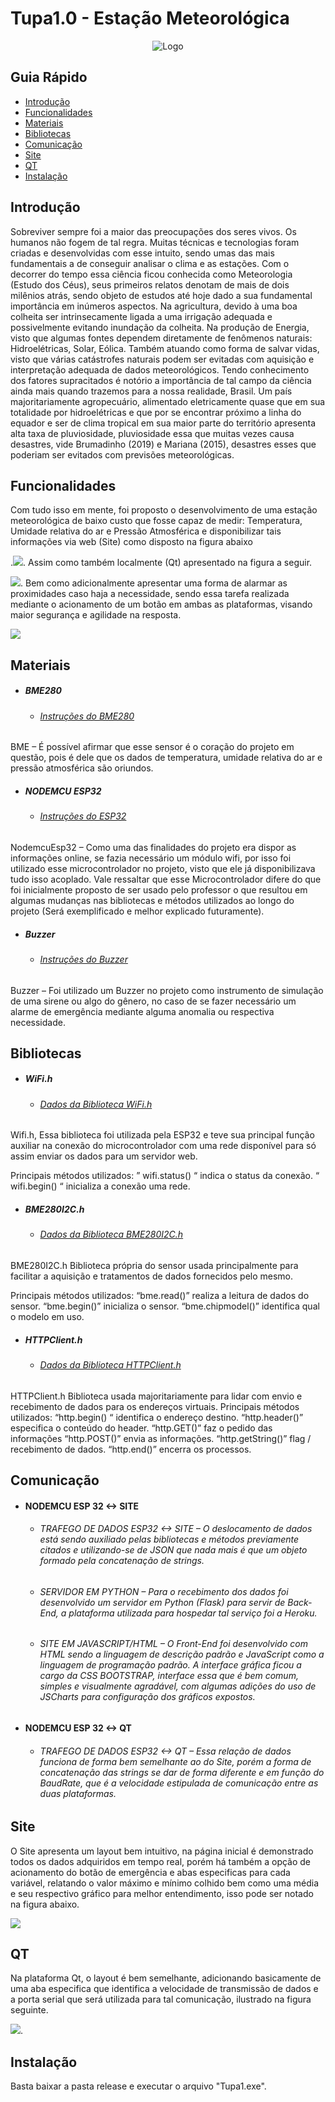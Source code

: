# Tupa1.0 - Estação Meteorológica 

<p align="center">
  <img src="imagens/tupa1_logo.png?raw=true" alt="Logo"/>
</p>

## Guia Rápido 
- [Introdução](#introdução)
- [Funcionalidades](#funcionalidades)
- [Materiais](#materiais)
- [Bibliotecas](#bibliotecas)
- [Comunicação](#comunicação)
- [Site](#site)
- [QT](#qt)
- [Instalação](#instalação)

## Introdução 
Sobreviver sempre foi a maior das preocupações dos seres vivos. Os humanos não fogem de tal regra. Muitas técnicas e tecnologias foram criadas e desenvolvidas com esse intuito, sendo umas das mais fundamentais a de conseguir analisar o clima e as estações.
Com o decorrer do tempo essa ciência ficou conhecida como Meteorologia (Estudo dos Céus), seus primeiros relatos denotam de mais de dois milênios atrás, sendo objeto de estudos até hoje dado a sua fundamental importância em inúmeros aspectos.
Na agricultura, devido à uma boa colheita ser intrinsecamente ligada a uma irrigação adequada e possivelmente evitando inundação da colheita. Na produção de Energia, visto que algumas fontes dependem diretamente de fenômenos naturais: Hidroelétricas, Solar, Eólica. Também atuando como forma de salvar vidas, visto que várias catástrofes naturais podem ser evitadas com aquisição e interpretação adequada de dados meteorológicos.
  Tendo conhecimento dos fatores supracitados é notório a importância de tal campo da ciência ainda mais quando trazemos para a nossa realidade, Brasil. Um país majoritariamente agropecuário, alimentado eletricamente quase que em sua totalidade por hidroelétricas e que por se encontrar próximo a linha do equador e ser de clima tropical em sua maior parte do território apresenta alta taxa de pluviosidade, pluviosidade essa que muitas vezes causa desastres, vide Brumadinho (2019) e Mariana (2015), desastres esses que poderiam ser evitados com previsões meteorológicas.

## Funcionalidades 
Com tudo isso em mente, foi proposto o desenvolvimento de uma estação meteorológica de baixo custo que fosse capaz de medir: Temperatura, Umidade relativa do ar e Pressão Atmosférica e disponibilizar tais informações via web (Site) como disposto na figura abaixo

.![](imagens/site_home.png). Assim como também localmente (Qt) apresentado na figura a seguir.

![](imagens/qt_home.png).  Bem como adicionalmente apresentar uma forma de alarmar as proximidades caso haja a necessidade, sendo essa tarefa realizada mediante o acionamento de um botão em ambas as plataformas, visando maior segurança e agilidade na resposta.

![](imagens/qt_emergencia.png) 

## Materiais

 - ##### BME280
    + ###### [Instruções do BME280](https://www.embeddedadventures.com/datasheets/BME280.pdf)

 BME – É possível afirmar que esse sensor é o coração do projeto em questão, pois é dele que os dados de temperatura, umidade relativa do ar e pressão atmosférica são oriundos. 
 - ##### NODEMCU ESP32
    + ###### [Instruções do ESP32](https://www.espressif.com/sites/default/files/documentation/esp32_datasheet_en.pdf)
    
 NodemcuEsp32 – Como uma das finalidades do projeto era dispor as informações online, se fazia necessário um módulo wifi, por isso foi utilizado esse microcontrolador no projeto, visto que ele já disponibilizava tudo isso acoplado. Vale ressaltar que esse Microcontrolador difere do que foi inicialmente proposto de ser usado pelo professor o que resultou em algumas mudanças nas bibliotecas e métodos utilizados ao longo do projeto (Será exemplificado e melhor explicado futuramente). 
 - ##### Buzzer
    + ###### [Instruções do Buzzer](http://www.farnell.com/datasheets/2171929.pdf)
    
 Buzzer – Foi utilizado um Buzzer no projeto como instrumento de simulação de uma sirene ou algo do gênero, no caso de se fazer necessário um alarme de emergência mediante alguma anomalia ou respectiva necessidade.  
## Bibliotecas

  - ##### WiFi.h
    + ###### [Dados da Biblioteca WiFi.h](https://github.com/espressif/arduino-esp32)
    
 Wifi.h, Essa biblioteca foi utilizada pela ESP32 e teve sua principal função auxiliar na conexão do microcontrolador com uma rede disponível para só assim enviar os dados para um servidor web. 

Principais métodos utilizados: ” wifi.status() “  indica o status da conexão.
                               “ wifi.begin() “  inicializa a conexão uma rede.
  - ##### BME280I2C.h
    + ###### [Dados da Biblioteca BME280I2C.h](https://github.com/finitespace/BME280)
    
BME280I2C.h Biblioteca própria do sensor usada principalmente para facilitar a aquisição e tratamentos de dados fornecidos pelo mesmo.

Principais métodos utilizados: “bme.read()” realiza a leitura de dados do sensor.
                               “bme.begin()” inicializa o sensor.
                               “bme.chipmodel()” identifica qual o modelo em uso.

  - ##### HTTPClient.h   
    + ###### [Dados da Biblioteca HTTPClient.h](https://github.com/espressif/arduino-esp32)
    
HTTPClient.h Biblioteca usada majoritariamente para lidar com envio e recebimento de dados para os endereços virtuais.
Principais métodos utilizados: “http.begin() “ identifica o endereço destino.
                               “http.header()” especifica o conteúdo do header.
                               “http.GET()” faz o pedido das informações
                               “http.POST()” envia as informações.
                               “http.getString()” flag / recebimento de dados.
                               “http.end()” encerra os processos.
 
## Comunicação
 - #### NODEMCU ESP 32 <-> SITE
   + ###### TRAFEGO DE DADOS ESP32 <-> SITE – O deslocamento de dados está sendo auxiliado pelas bibliotecas e métodos previamente citados e utilizando-se de JSON que nada mais é que um objeto formado pela concatenação de strings.
   + ###### SERVIDOR EM PYTHON – Para o recebimento dos dados foi desenvolvido um servidor em Python (Flask) para servir de Back-End, a plataforma utilizada para hospedar tal serviço foi a Heroku. 
   + ###### SITE EM JAVASCRIPT/HTML – O Front-End foi desenvolvido com HTML sendo a linguagem de descrição padrão e JavaScript como a linguagem de programação padrão. A interface gráfica ficou a cargo da CSS BOOTSTRAP, interface essa que é bem comum, simples e visualmente agradável, com algumas adições do uso de JSCharts para configuração dos gráficos expostos.  
 - #### NODEMCU ESP 32 <-> QT
   + ###### TRAFEGO DE DADOS ESP32 <-> QT – Essa relação de dados funciona de forma bem semelhante ao do Site, porém a forma de concatenação das strings se dar de forma diferente e em função do BaudRate, que é a velocidade estipulada de comunicação entre as duas plataformas.
  
## Site
O Site apresenta um layout bem intuitivo, na página inicial é demonstrado todos os dados adquiridos em tempo real, porém há também a opção de acionamento do botão de emergência e abas especificas para cada variável, relatando o valor máximo e mínimo colhido bem como uma média e seu respectivo gráfico para melhor entendimento, isso pode ser notado na figura abaixo.

![](imagens/site_grafico.png) 
## QT
Na plataforma Qt, o layout é bem semelhante, adicionando basicamente de uma aba especifica que identifica a velocidade de transmissão de dados e a porta serial que será utilizada para tal comunicação, ilustrado na figura seguinte.

![](imagens/qt_porta.png).

## Instalação
Basta baixar a pasta release e executar o arquivo "Tupa1.exe".
